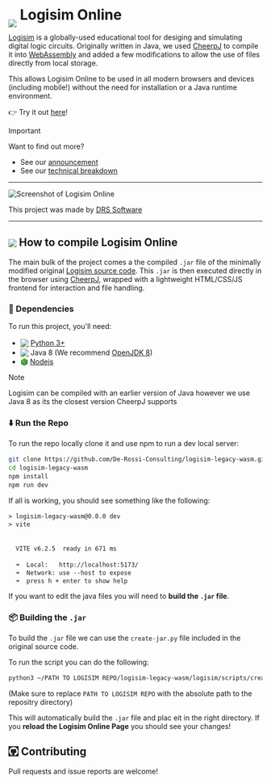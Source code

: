# <img src="./public/favicon.ico" style="width:50px; position: relative; top: 15px;"/> Logisim Online

[Logisim](https://www.cburch.com/logisim/) is a globally-used educational tool for desiging and simulating digital logic circuits. Originally written in Java, we used [CheerpJ](https://cheerpj.com/) to compile it into [WebAssembly](https://webassembly.org/) and added a few modifications to allow the use of files directly from local storage. 

This allows Logisim Online to be used in all modern browsers and devices (including mobile!) without the need for installation or a Java runtime environment. 

👉 Try it out [here](https://logisim.app/)!

> [!IMPORTANT]
> Want to find out more?
> - See our [announcement](https://drs.software/blog/announcing-logisim)  
> - See our [technical breakdown](#)

---

![Screenshot of Logisim Online]()

This project was made by [DRS Software](https://drs.software/)

---

## <img src="./misc/github-images/wasm.ico" style="width:20px; position: relative; top: 2px;"/> How to compile Logisim Online
The main bulk of the project comes a the compiled `.jar` file of the minimally modified original [Logisim source code](https://sourceforge.net/projects/circuit/). This `.jar` is then executed directly in the browser using [CheerpJ](https://cheerpj.com/), wrapped with a lightweight HTML/CSS/JS frontend for interaction and file handling.

### 🔧 Dependencies

To run this project, you'll need:

- <img src="./misc/github-images/python.ico" style="width:15px; position: relative; top: 3px;"/> [Python 3+](https://www.python.org/downloads/)
- <img src="./misc/github-images/nanoduke.ico" style="width:15px; position: relative; top: 3px;"/>  Java 8 (We recommend [OpenJDK 8](https://openjdk.org/projects/jdk8/))
- <img src="./misc/github-images/node.png" style="width:15px; position: relative; top: 3px;"/> [Nodejs](https://nodejs.org/en/download/)

> [!NOTE]
> Logisim can be compiled with an earlier version of Java however we use Java 8 as its the closest version CheerpJ supports

### ⬇️ Run the Repo
To run the repo locally clone it and use npm to run a dev local server:

```sh
git clone https://github.com/De-Rossi-Consulting/logisim-legacy-wasm.git
cd logisim-legacy-wasm
npm install
npm run dev
```

If all is working, you should see something like the following:
```
> logisim-legacy-wasm@0.0.0 dev
> vite


  VITE v6.2.5  ready in 671 ms

  ➜  Local:   http://localhost:5173/
  ➜  Network: use --host to expose
  ➜  press h + enter to show help
```
If you want to edit the java files you will need to **build the `.jar` file**.

### 📦 Building the `.jar`
To build the `.jar` file we can use the `create-jar.py` file included in the original source code. 

To run the script you can do the following:
```sh
python3 ~/PATH TO LOGISIM REPO/logisim-legacy-wasm/logisim/scripts/create-jar.py -d ~/PATH TO LOGISIM REPO/logisim-legacy-wasm/public
```
(Make sure to replace `PATH TO LOGISIM REPO` with the absolute path to the repositry directory)

This will automatically build the `.jar` file and plac eit in the right directory. If you **reload the Logisim Online Page** you should see your changes!

## <img src="./misc/github-images/github.ico" style="width:20px; position: relative; top: 2px;"/> Contributing
Pull requests and issue reports are welcome!